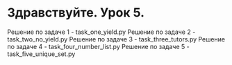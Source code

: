 # Здравствуйте. Урок 5.
Решение по задаче 1 - task_one_yield.py
Решение по задаче 2 - task_two_no_yield.py
Решение по задаче 3 - task_three_tutors.py
Решение по задаче 4 - task_four_number_list.py
Решение по задаче 5 - task_five_unique_set.py
